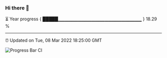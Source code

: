 ### Hi there 👋

⏳ Year progress { █████▁▁▁▁▁▁▁▁▁▁▁▁▁▁▁▁▁▁▁▁▁▁▁▁▁ } 18.29 %

---

⏰ Updated on Tue, 08 Mar 2022 18:25:00 GMT

![Progress Bar CI](https://github.com/ZhaoGui/ZhaoGui/workflows/Progress%20Bar%20CI/badge.svg)
